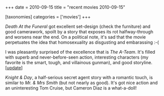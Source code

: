 +++
date = 2010-09-15
title = "recent movies 2010-09-15"

[taxonomies]
categories = ['movies']
+++

*Death At the Funeral* got excellent set-design (check the furniture)
and good camerawork, spoilt by a story that exposes its rot
halfway-through and worsens near the end. On a political note, it\'s sad
that the movie perpetuates the idea that homosexuality as disgusting and
embarassing :-(

I was pleasantly surprised of the excellence that is *The A-Team*. It\'s
filled with superb and never-before-seen action, interesting characters
(my favorite is the smart, tough, and villainous gunman), and good
storyline. \[[update]\]

*Knight & Day*, a half-serious secret agent story with a romantic touch,
is similar to *Mr. & Mrs Smith* (but not nearly as good). It\'s got nice
action and an uninteresting Tom Cruise, but Cameron Diaz is a
what-a-doll!

  [update]: http://tshepang.net/many-many-recent-movies
